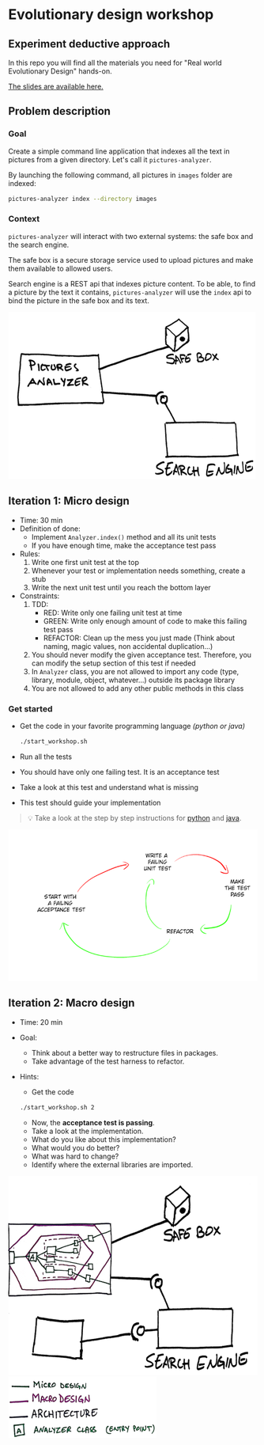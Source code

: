 # Evolutionary design workshop

## Experiment deductive approach

In this repo you will find all the materials you need for "Real world Evolutionary Design" hands-on.

[The slides are available here.](http://slides.com/wasselalazhar/real-world-evolutionary-design-with-python)

## Problem description

### Goal

Create a simple command line application that indexes all the text in pictures from a given directory.
Let's call it `pictures-analyzer`.

By launching the following command, all pictures in `images` folder are indexed:

```bash
pictures-analyzer index --directory images
```

### Context

`pictures-analyzer` will interact with two external systems: the safe box and the search engine.

The safe box is a secure storage service used to upload pictures and make them available to allowed users.

Search engine is a REST api that indexes picture content. To be able, to find a picture by the text it contains, `pictures-analyzer` will use the `index` api to bind the picture in the safe box and its text.

![problem illustration](illustrations/problem-description-small.png)

## Iteration 1: Micro design

* Time: 30 min
* Definition of done:
  * Implement `Analyzer.index()` method and all its unit tests
  * If you have enough time, make the acceptance test pass
* Rules:
  1. Write one first unit test at the top
  1. Whenever your test or implementation needs something, create a stub
  1. Write the next unit test until you reach the bottom layer
* Constraints:
  1. TDD:
      * RED: Write only one failing unit test at time
      * GREEN: Write only enough amount of code to make this failing test pass
      * REFACTOR: Clean up the mess you just made (Think about naming, magic values, non accidental duplication...)
  1. You should never modify the given acceptance test. Therefore, you can modify the setup section of this test if needed
  1. In `Analyzer` class, you are not allowed to import any code (type, library, module, object, whatever...) outside its package  library
  1. You are not allowed to add any other public methods in this class

### Get started

* Get the code in your favorite programming language _(python or java)_

  ```bash
  ./start_workshop.sh
  ```

* Run all the tests
* You should have only one failing test. It is an acceptance test
* Take a look at this test and understand what is missing
* This test should guide your implementation

> :bulb: Take a look at the step by step instructions for [python](python/step-by-step-python.md) and [java](java/step-by-step-java.md).

![double loop tdd](illustrations/double-loop-tdd-small.png)

## Iteration 2: Macro design

* Time: 20 min
* Goal:
  * Think about a better way to restructure files in packages.
  * Take advantage of the test harness to refactor.
* Hints:
  * Get the code

  ```bash
  ./start_workshop.sh 2
  ```

  * Now, the **acceptance test is passing**.
  * Take a look at the implementation.
  * What do you like about this implementation?
  * What would you do better?
  * What was hard to change?
  * Identify where the external libraries are imported.

![macro design](illustrations/macro-design-small.png)
![macro design caption](illustrations/macro-design-caption-small.png)
